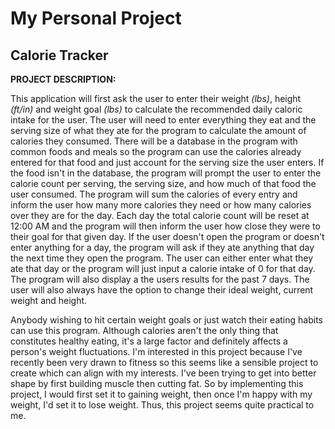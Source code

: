 # My Personal Project

## Calorie Tracker

**PROJECT DESCRIPTION:**

This application will first ask the user to
enter their weight *(lbs)*, height *(ft/in)* and
weight goal *(lbs)* to calculate
the recommended daily caloric intake for the user.
The user will need to enter everything they eat and
the serving size of what they ate for the program to
calculate the amount of calories they consumed. There
will be a database in the program with common foods
and meals so the program can use the calories already
entered for that food and just account for the serving
size the user enters. If the food isn't in the database,
the program will prompt the user to enter the calorie
count per serving, the serving size, and how much
of that food the user consumed. The program will
sum the calories of every entry and inform the user
how many more calories they need or how many calories over
they are for the day. Each day
the total calorie count will be reset at 12:00 AM 
and the program will then inform the user how
close they were to their goal for that given day.
If the user doesn't open the program or doesn't
enter anything for a day, the program will ask if
they ate anything that day the next time they open the program.
The user can either enter
what they ate that day or the program will just input a 
calorie intake of 0 for that day. The program will also display a
the users results for the past 7 days. The user will also always
have the option to change their ideal weight, current weight and height.

Anybody wishing to hit certain weight goals or just watch their
eating habits can use this program. Although calories aren't
the only thing that constitutes healthy eating, it's a large
factor and definitely affects a person's weight fluctuations. I'm
interested in this project because I've recently been very drawn
to fitness so this seems like a sensible project to create which 
can align with my interests. I've been trying to get into better
shape by first building muscle then cutting fat. So by implementing
this project, I would first set it to gaining weight, then once I'm
happy with my weight, I'd set it to lose weight. Thus, this project
seems quite practical to me.

